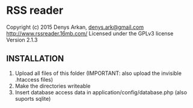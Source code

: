 RSS reader
=======

Copyright (c) 2015 Denys Arkan, denys.ark@gmail.com
http://www.rssreader.16mb.com/ 
Licensed under the GPLv3 license  
Version 2.1.3


INSTALLATION
------------

1. Upload all files of this folder (IMPORTANT: also upload the invisible .htaccess files)
2. Make the directories writeable
3. Insert database access data in application/config/database.php (also suports sqlite)



